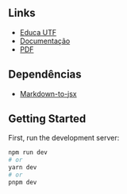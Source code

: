 ## Links
* [Educa UTF](https://zrafaf.github.io/educa-utf/)
* [Documentação](https://zrafaf.github.io/educa-utf/documentacao)
* [PDF](https://zrafaf.github.io/educa-utf/documentacao/pdf/document.pdf)

## Dependências

-   [Markdown-to-jsx](https://www.npmjs.com/package/markdown-to-jsx)

## Getting Started

First, run the development server:

```bash
npm run dev
# or
yarn dev
# or
pnpm dev
```
